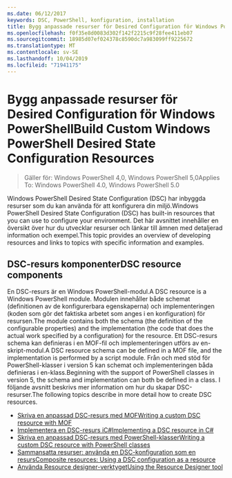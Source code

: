 ```yaml
---
ms.date: 06/12/2017
keywords: DSC, PowerShell, konfiguration, installation
title: Bygg anpassade resurser för Desired Configuration för Windows PowerShell
ms.openlocfilehash: f0f35e8d0083d302f142f2215c9f28fee411eb07
ms.sourcegitcommit: 18985d07ef024378c8590dc7a983099ff9225672
ms.translationtype: MT
ms.contentlocale: sv-SE
ms.lasthandoff: 10/04/2019
ms.locfileid: "71941175"
---
```

# <a name="build-custom-windows-powershell-desired-state-configuration-resources"></a><span data-ttu-id="31c7a-103">Bygg anpassade resurser för Desired Configuration för Windows PowerShell</span><span class="sxs-lookup"><span data-stu-id="31c7a-103">Build Custom Windows PowerShell Desired State Configuration Resources</span></span>

> <span data-ttu-id="31c7a-104">Gäller för: Windows PowerShell 4,0, Windows PowerShell 5,0</span><span class="sxs-lookup"><span data-stu-id="31c7a-104">Applies To: Windows PowerShell 4.0, Windows PowerShell 5.0</span></span>

<span data-ttu-id="31c7a-105">Windows PowerShell Desired State Configuration (DSC) har inbyggda resurser som du kan använda för att konfigurera din miljö.</span><span class="sxs-lookup"><span data-stu-id="31c7a-105">Windows PowerShell Desired State Configuration (DSC) has built-in resources that you can use to configure your environment.</span></span> <span data-ttu-id="31c7a-106">Det här avsnittet innehåller en översikt över hur du utvecklar resurser och länkar till ämnen med detaljerad information och exempel.</span><span class="sxs-lookup"><span data-stu-id="31c7a-106">This topic provides an overview of developing resources and links to topics with specific information and examples.</span></span>

## <a name="dsc-resource-components"></a><span data-ttu-id="31c7a-107">DSC-resurs komponenter</span><span class="sxs-lookup"><span data-stu-id="31c7a-107">DSC resource components</span></span>

<span data-ttu-id="31c7a-108">En DSC-resurs är en Windows PowerShell-modul.</span><span class="sxs-lookup"><span data-stu-id="31c7a-108">A DSC resource is a Windows PowerShell module.</span></span> <span data-ttu-id="31c7a-109">Modulen innehåller både schemat (definitionen av de konfigurerbara egenskaperna) och implementeringen (koden som gör det faktiska arbetet som anges i en konfiguration) för resursen.</span><span class="sxs-lookup"><span data-stu-id="31c7a-109">The module contains both the schema (the definition of the configurable properties) and the implementation (the code that does the actual work specified by a configuration) for the resource.</span></span> <span data-ttu-id="31c7a-110">Ett DSC-resurs schema kan definieras i en MOF-fil och implementeringen utförs av en-skript-modul.</span><span class="sxs-lookup"><span data-stu-id="31c7a-110">A DSC resource schema can be defined in a MOF file, and the implementation is performed by a script module.</span></span> <span data-ttu-id="31c7a-111">Från och med stöd för PowerShell-klasser i version 5 kan schemat och implementeringen båda definieras i en-klass.</span><span class="sxs-lookup"><span data-stu-id="31c7a-111">Beginning with the support of PowerShell classes in version 5, the schema and implementation can both be defined in a class.</span></span> <span data-ttu-id="31c7a-112">I följande avsnitt beskrivs mer information om hur du skapar DSC-resurser.</span><span class="sxs-lookup"><span data-stu-id="31c7a-112">The following topics describe in more detail how to create DSC resources.</span></span>

* [<span data-ttu-id="31c7a-113">Skriva en anpassad DSC-resurs med MOF</span><span class="sxs-lookup"><span data-stu-id="31c7a-113">Writing a custom DSC resource with MOF</span></span>](authoringResourceMOF.md)
* [<span data-ttu-id="31c7a-114">Implementera en DSC-resurs iC#</span><span class="sxs-lookup"><span data-stu-id="31c7a-114">Implementing a DSC resource in C#</span></span>](authoringResourceMofCS.md)
* [<span data-ttu-id="31c7a-115">Skriva en anpassad DSC-resurs med PowerShell-klasser</span><span class="sxs-lookup"><span data-stu-id="31c7a-115">Writing a custom DSC resource with PowerShell classes</span></span>](authoringResourceClass.md)
* [<span data-ttu-id="31c7a-116">Sammansatta resurser: använda en DSC-konfiguration som en resurs</span><span class="sxs-lookup"><span data-stu-id="31c7a-116">Composite resources: Using a DSC configuration as a resource</span></span>](authoringResourceComposite.md)
* [<span data-ttu-id="31c7a-117">Använda Resource designer-verktyget</span><span class="sxs-lookup"><span data-stu-id="31c7a-117">Using the Resource Designer tool</span></span>](authoringResourceMofDesigner.md)
